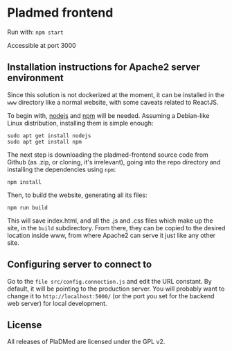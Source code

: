 # Pladmed frontend

Run with: `npm start`

Accessible at port 3000

## Installation instructions for Apache2 server environment

Since this solution is not dockerized at the moment, it can be installed in the `www` directory like a normal website, with some caveats related to ReactJS.

To begin with, [nodejs](https://nodejs.org/) and [npm](https://www.npmjs.com/) will be needed. Assuming a Debian-like Linux distribution, installing them is simple enough:

```
sudo apt get install nodejs
sudo apt get install npm
```

The next step is downloading the pladmed-frontend source code from Github (as .zip, or cloning, it's irrelevant), going into the repo directory and installing the dependencies using `npm`:

```
npm install
```

Then, to build the website, generating all its files:

```
npm run build
```

This will save index.html, and all the .js and .css files which make up the site, in the `build` subdirectory. From there, they can be copied to the desired location inside www, from where Apache2 can serve it just like any other site.

## Configuring server to connect to

Go to the `file src/config.connection.js` and edit the URL constant. By default, it will be pointing to the production server. You will probably want to change it to `http://localhost:5000/` (or the port you set for the backend web server) for local development.

## License
All releases of PlaDMed are licensed under the GPL v2.
